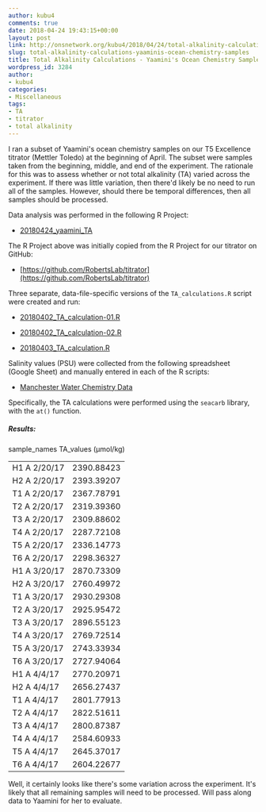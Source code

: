 ```yaml
---
author: kubu4
comments: true
date: 2018-04-24 19:43:15+00:00
layout: post
link: http://onsnetwork.org/kubu4/2018/04/24/total-alkalinity-calculations-yaaminis-ocean-chemistry-samples/
slug: total-alkalinity-calculations-yaaminis-ocean-chemistry-samples
title: Total Alkalinity Calculations - Yaamini's Ocean Chemistry Samples
wordpress_id: 3284
author:
- kubu4
categories:
- Miscellaneous
tags:
- TA
- titrator
- total alkalinity
---
```


I ran a subset of Yaamini's ocean chemistry samples on our T5 Excellence titrator (Mettler Toledo) at the beginning of April. The subset were samples taken from the beginning, middle, and end of the experiment. The rationale for this was to assess whether or not total alkalinity (TA) varied across the experiment. If there was little variation, then there'd likely be no need to run all of the samples. However, should there be temporal differences, then all samples should be processed.

Data analysis was performed in the following R Project:





  * [20180424_yaamini_TA](http://owl.fish.washington.edu/Athaliana/20180424_yaamini_TA/)



The R Project above was initially copied from the R Project for our titrator on GitHub:



  * [https://github.com/RobertsLab/titrator](https://github.com/RobertsLab/titrator)



Three separate, data-file-specific versions of the `TA_calculations.R` script were created and run:





  * [20180402_TA_calculation-01.R](http://owl.fish.washington.edu/Athaliana/20180424_yaamini_TA/scripts/20180402_TA_calculation-01.R)



  * [20180402_TA_calculation-02.R](http://owl.fish.washington.edu/Athaliana/20180424_yaamini_TA/scripts/20180402_TA_calculation-02.R)



  * [20180403_TA_calculation.R](http://owl.fish.washington.edu/Athaliana/20180424_yaamini_TA/scripts/20180403_TA_calculation.R)






Salinity values (PSU) were collected from the following spreadsheet (Google Sheet) and manually entered in each of the R scripts:





  * [Manchester Water Chemistry Data](https://docs.google.com/spreadsheets/d/1NimY1gQFM8eR_wdkM5__nEw3JwEhihmIBHiOqXnBYJ4/edit#gid=84274380)



Specifically, the TA calculations were performed using the `seacarb` library, with the `at()` function.



##### Results:



<table >

<tr >
  sample_names
  TA_values (μmol/kg)
</tr>

<tbody >
<tr >
  
<td >H1 A 2/20/17
</td>
  
<td >2390.88423
</td>
</tr>
<tr >
  
<td >H2 A 2/20/17
</td>
  
<td >2393.39207
</td>
</tr>
<tr >
  
<td >T1 A 2/20/17
</td>
  
<td >2367.78791
</td>
</tr>
<tr >
  
<td >T2 A 2/20/17
</td>
  
<td >2319.39360
</td>
</tr>
<tr >
  
<td >T3 A 2/20/17
</td>
  
<td >2309.88602
</td>
</tr>
<tr >
  
<td >T4 A 2/20/17
</td>
  
<td >2287.72108
</td>
</tr>
<tr >
  
<td >T5 A 2/20/17
</td>
  
<td >2336.14773
</td>
</tr>
<tr >
  
<td >T6 A 2/20/17
</td>
  
<td >2298.36327
</td>
</tr>
<tr >
  
<td >H1 A 3/20/17
</td>
  
<td >2870.73309
</td>
</tr>
<tr >
  
<td >H2 A 3/20/17
</td>
  
<td >2760.49972
</td>
</tr>
<tr >
  
<td >T1 A 3/20/17
</td>
  
<td >2930.29308
</td>
</tr>
<tr >
  
<td >T2 A 3/20/17
</td>
  
<td >2925.95472
</td>
</tr>
<tr >
  
<td >T3 A 3/20/17
</td>
  
<td >2896.55123
</td>
</tr>
<tr >
  
<td >T4 A 3/20/17
</td>
  
<td >2769.72514
</td>
</tr>
<tr >
  
<td >T5 A 3/20/17
</td>
  
<td >2743.33934
</td>
</tr>
<tr >
  
<td >T6 A 3/20/17
</td>
  
<td >2727.94064
</td>
</tr>
<tr >
  
<td >H1 A 4/4/17
</td>
  
<td >2770.20971
</td>
</tr>
<tr >
  
<td >H2 A 4/4/17
</td>
  
<td >2656.27437
</td>
</tr>
<tr >
  
<td >T1 A 4/4/17
</td>
  
<td >2801.77913
</td>
</tr>
<tr >
  
<td >T2 A 4/4/17
</td>
  
<td >2822.51611
</td>
</tr>
<tr >
  
<td >T3 A 4/4/17
</td>
  
<td >2800.87387
</td>
</tr>
<tr >
  
<td >T4 A 4/4/17
</td>
  
<td >2584.60933
</td>
</tr>
<tr >
  
<td >T5 A 4/4/17
</td>
  
<td >2645.37017
</td>
</tr>
<tr >
  
<td >T6 A 4/4/17
</td>
  
<td >2604.22677
</td>
</tr>
</tbody>
</table>

Well, it certainly looks like there's some variation across the experiment. It's likely that all remaining samples will need to be processed. Will pass along data to Yaamini for her to evaluate.
